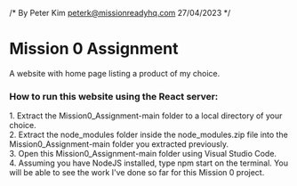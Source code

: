 /*
By Peter Kim
peterk@missionreadyhq.com
27/04/2023
*/
<h1>Mission 0 Assignment</h1>
A website with home page listing a product of my choice.<br/>

<h3>How to run this website using the React server:</h3>
1. Extract the Mission0_Assignment-main folder to a local directory of your choice.<br/>
2. Extract the node_modules folder inside the node_modules.zip file into the Mission0_Assignment-main folder you extracted previously.<br/>
3. Open this Mission0_Assignment-main folder using Visual Studio Code.<br/>
4. Assuming you have NodeJS installed, type npm start on the terminal. You will be able to see the work I've done so far for this Mission 0 project.<br/>

